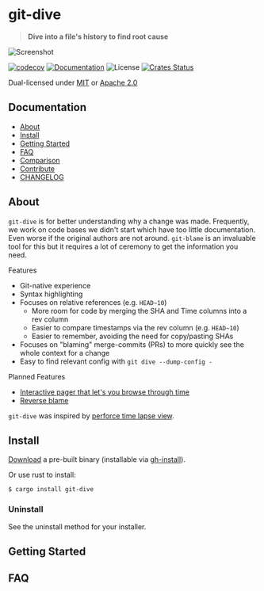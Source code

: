 # git-dive

> **Dive into a file's history to find root cause**

![Screenshot](./assets/screenshot.svg)

[![codecov](https://codecov.io/gh/gitext-rs/git-dive/branch/master/graph/badge.svg)](https://codecov.io/gh/gitext-rs/git-dive)
[![Documentation](https://img.shields.io/badge/docs-master-blue.svg)][Documentation]
![License](https://img.shields.io/crates/l/git-dive.svg)
[![Crates Status](https://img.shields.io/crates/v/git-dive.svg)][Crates.io]

Dual-licensed under [MIT](LICENSE-MIT) or [Apache 2.0](LICENSE-APACHE)

## Documentation

- [About](#about)
- [Install](#install)
- [Getting Started](#getting-started)
- [FAQ](#faq)
- [Comparison](docs/comparison.md)
- [Contribute](CONTRIBUTING.md)
- [CHANGELOG](CHANGELOG.md)

## About

`git-dive` is for better understanding why a change was made.  Frequently, we
work on code bases we didn't start which have too little documentation.  Even
worse if the original authors are not around.  `git-blame` is an invaluable
tool for this but it requires a lot of ceremony to get the information you
need.

Features
- Git-native experience
- Syntax highlighting
- Focuses on relative references (e.g. `HEAD~10`)
  - More room for code by merging the SHA and Time columns into a rev column
  - Easier to compare timestamps via the rev column (e.g. `HEAD~10`)
  - Easier to remember, avoiding the need for copy/pasting SHAs
- Focuses on "blaming" merge-commits (PRs) to more quickly see the whole context for a change
- Easy to find relevant config with `git dive --dump-config -`

Planned Features
- [Interactive pager that let's you browse through time](https://github.com/gitext-rs/git-dive/milestone/2)
- [Reverse blame](https://github.com/gitext-rs/git-dive/issues/21)

`git-dive` was inspired by [perforce time lapse
view](https://www.perforce.com/video-tutorials/vcs/using-time-lapse-view).

## Install

[Download](https://github.com/gitext-rs/git-dive/releases) a pre-built binary
(installable via [gh-install](https://github.com/crate-ci/gh-install)).

Or use rust to install:
```console
$ cargo install git-dive
```

### Uninstall

See the uninstall method for your installer.

## Getting Started

## FAQ

[Crates.io]: https://crates.io/crates/git-dive
[Documentation]: https://docs.rs/git-dive
